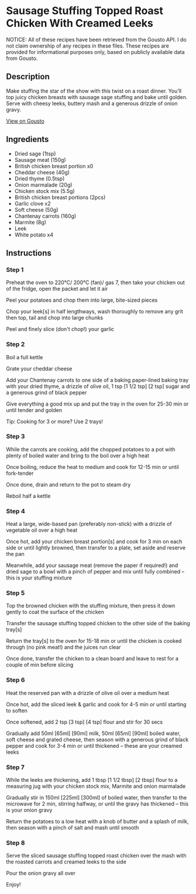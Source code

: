 # Sausage Stuffing Topped Roast Chicken With Creamed Leeks

NOTICE: All of these recipes have been retrieved from the Gousto API. I do not claim ownership of any recipes in these files. These recipes are provided for informational purposes only, based on publicly available data from Gousto.

## Description

Make stuffing the star of the show with this twist on a roast dinner. You’ll top juicy chicken breasts with sausage sage stuffing and bake until golden. Serve with cheesy leeks, buttery mash and a generous drizzle of onion gravy. 

[View on Gousto](https://www.gousto.co.uk/recipes/cookbook/stuffing-topped-roast-chicken-with-mash-cheesy-leeks)

## Ingredients

- Dried sage (1tsp)
- Sausage meat (150g)
- British chicken breast portion x0
- Cheddar cheese (40g)
- Dried thyme (0.5tsp)
- Onion marmalade (20g)
- Chicken stock mix (5.5g)
- British chicken breast portions (2pcs)
- Garlic clove x2
- Soft cheese (50g)
- Chantenay carrots (160g)
- Marmite (8g)
- Leek
- White potato x4

## Instructions


### Step 1

Preheat the oven to 220°C/ 200°C (fan)/ gas 7, then take your chicken out of the fridge, open the packet and let it air

Peel your potatoes and chop them into large, bite-sized pieces

Chop your leek[s]<span class="text-danger"> </span>in half lengthways, wash thoroughly to remove any grit then top, tail and chop into large chunks

Peel and finely slice (don't chop!) your garlic


### Step 2

Boil a full kettle

Grate your cheddar cheese

Add your Chantenay carrots to one side of a baking paper-lined baking tray with your dried thyme, a drizzle of olive oil, 1 tsp <span class="text-purple">[1 1/2 tsp]</span> <span class="text-danger">[2 tsp] </span>sugar and a generous grind of black pepper

Give everything a good mix up and put the tray in the oven for 25-30 min or until tender and golden

Tip: Cooking for 3 or more? Use 2 trays!


### Step 3

While the carrots are cooking, add the chopped potatoes to a pot with plenty of boiled water and bring to the boil over a high heat

Once boiling, reduce the heat to medium and cook for 12-15 min or until fork-tender

Once done, drain and return to the pot to steam dry

Reboil half a kettle


### Step 4

Heat a large, wide-based pan (preferably non-stick) with a drizzle of vegetable oil over a high heat

Once hot, add your chicken breast portion[s] and cook for 3 min on each side or until lightly browned, then transfer to a plate, set aside and reserve the pan

Meanwhile, add your sausage meat (remove the paper if required!) and dried sage to a bowl with a pinch of pepper and mix until fully combined – this is your stuffing mixture


### Step 5

Top the browned chicken with the stuffing mixture, then press it down gently to coat the surface of the chicken

Transfer the sausage stuffing topped chicken to the other side of the baking tray[s]

Return the tray[s] to the oven for 15-18 min or until the chicken is cooked through (no pink meat!) and the juices run clear

Once done, transfer the chicken to a clean board and leave to rest for a couple of min before slicing


### Step 6

Heat the reserved pan with a drizzle of olive oil over a medium heat

Once hot, add the sliced leek & garlic and cook for 4-5 min or until starting to soften

Once softened, add 2 tsp<span class="text-purple"> [3 tsp]</span> <span class="text-danger">[4 tsp] </span>flour and stir for 30 secs

Gradually add 50ml <span class="text-purple">[65ml]</span> <span class="text-danger">[90ml]</span> milk, 50ml <span class="text-purple">[65ml]</span> <span class="text-danger">[90ml] </span>boiled water, soft cheese and grated cheese, then season with a generous grind of black pepper and cook for 3-4 min or until thickened – these are your creamed leeks


### Step 7

While the leeks are thickening, add 1 tbsp <span class="text-purple">[1 1/2 tbsp]</span> <span class="text-danger">[2 tbsp] </span>flour to a measuring jug with your chicken stock mix, Marmite and onion marmalade

Gradually stir in 150ml <span class="text-purple">[225ml]<span class="text-danger"> </span>[300ml] </span>of boiled water, then transfer to the microwave for 2 min, stirring halfway, or until the gravy has thickened – this is your onion gravy

Return the potatoes to a low heat with a knob of butter and a splash of milk, then season with a pinch of salt and mash until smooth

### Step 8

Serve the sliced sausage stuffing topped roast chicken over the mash with the roasted carrots and creamed leeks to the side

Pour the onion gravy all over

Enjoy!

